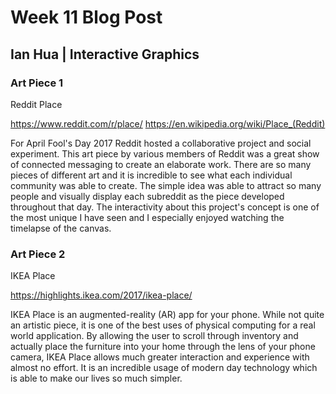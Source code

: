 # Week 11 Blog Post
## Ian Hua | Interactive Graphics

### Art Piece 1
Reddit Place

https://www.reddit.com/r/place/
https://en.wikipedia.org/wiki/Place_(Reddit)

For April Fool's Day 2017 Reddit hosted a collaborative project and social experiment. This art piece by various members of Reddit was a great show of connected messaging to create an elaborate work. There are so many pieces of different art and it is incredible to see what each individual community was able to create. The simple idea was able to attract so many people and visually display each subreddit as the piece developed throughout that day. The interactivity about this project's concept is one of the most unique I have seen and I especially enjoyed watching the timelapse of the canvas.




### Art Piece 2
IKEA Place

https://highlights.ikea.com/2017/ikea-place/

IKEA Place is an augmented-reality (AR) app for your phone. While not quite an artistic piece, it is one of the best uses of physical computing for a real world application. By allowing the user to scroll through inventory and actually place the furniture into your home through the lens of your phone camera, IKEA Place allows much greater interaction and experience with almost no effort. It is an incredible usage of modern day technology which is able to make our lives so much simpler.
